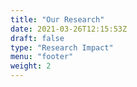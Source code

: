 ```yaml
---
title: "Our Research"
date: 2021-03-26T12:15:53Z
draft: false
type: "Research Impact"
menu: "footer"
weight: 2
---
```



